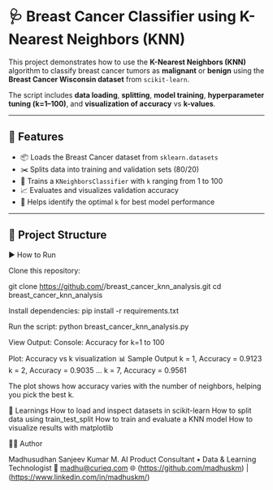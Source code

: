 # 🩺 Breast Cancer Classifier using K-Nearest Neighbors (KNN)

This project demonstrates how to use the **K-Nearest Neighbors (KNN)** algorithm to classify breast cancer tumors as **malignant** or **benign** using the **Breast Cancer Wisconsin dataset** from `scikit-learn`.

The script includes **data loading**, **splitting**, **model training**, **hyperparameter tuning (k=1–100)**, and **visualization of accuracy** vs **k-values**.

---

## 🚀 Features

- 📦 Loads the Breast Cancer dataset from `sklearn.datasets`
- ✂️ Splits data into training and validation sets (80/20)
- 🧠 Trains a `KNeighborsClassifier` with `k` ranging from 1 to 100
- 📈 Evaluates and visualizes validation accuracy
- 🎯 Helps identify the optimal `k` for best model performance

---

## 📂 Project Structure

▶️ How to Run

Clone this repository:

git clone https://github.com/<your-username>/breast_cancer_knn_analysis.git
cd breast_cancer_knn_analysis


Install dependencies:
pip install -r requirements.txt


Run the script:
python breast_cancer_knn_analysis.py


View Output:
Console: Accuracy for k=1 to 100

Plot: Accuracy vs k visualization
📊 Sample Output
k = 1, Accuracy = 0.9123
k = 2, Accuracy = 0.9035
...
k = 7, Accuracy = 0.9561


The plot shows how accuracy varies with the number of neighbors, helping you pick the best k.

📘 Learnings
How to load and inspect datasets in scikit-learn
How to split data using train_test_split
How to train and evaluate a KNN model
How to visualize results with matplotlib

🧑‍💻 Author

Madhusudhan Sanjeev Kumar M.
AI Product Consultant • Data & Learning Technologist
📧 madhu@curieq.com
🌐 (https://github.com/madhuskm) | (https://www.linkedin.com/in/madhuskm/)